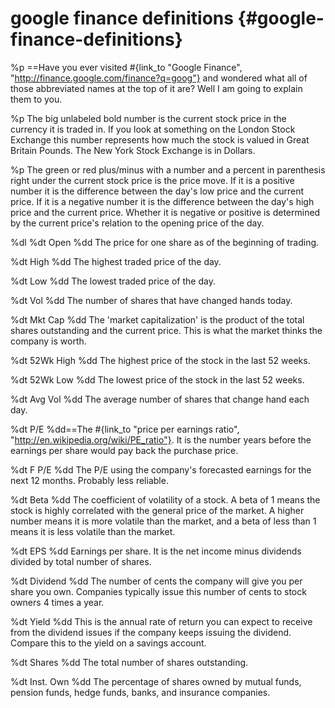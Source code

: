 # google finance definitions {#google-finance-definitions}
%p
  ==Have you ever visited #{link_to "Google Finance", "http://finance.google.com/finance?q=goog"} and wondered what all of those abbreviated names at the top of it are? Well I am going to explain them to you.

%p
  The big unlabeled bold number is the current stock price in the currency it is traded in. If you look at something on the London Stock Exchange this number represents how much the stock is valued in Great Britain Pounds. The New York Stock Exchange is in Dollars.

%p
  The green or red plus/minus with a number and a percent in parenthesis right under the current stock price is the price move. If it is a positive number it is the difference between the day's low price and the current price. If it is a negative number it is the difference between the day's high price and the current price. Whether it is negative or positive is determined by the current price's relation to the opening price of the day.

%dl
  %dt Open
  %dd The price for one share as of the beginning of trading.

  %dt High
  %dd The highest traded price of the day.

  %dt Low
  %dd The lowest traded price of the day.

  %dt Vol
  %dd The number of shares that have changed hands today.

  %dt Mkt Cap
  %dd The 'market capitalization' is the product of the total shares outstanding and the current price. This is what the market thinks the company is worth.

  %dt 52Wk High
  %dd The highest price of the stock in the last 52 weeks.

  %dt 52Wk Low
  %dd The lowest price of the stock in the last 52 weeks.

  %dt Avg Vol
  %dd The average number of shares that change hand each day.

  %dt P/E
  %dd==The #{link_to "price per earnings ratio", "http://en.wikipedia.org/wiki/PE_ratio"}. It is the number years before the earnings per share would pay back the purchase price.

  %dt F P/E
  %dd The P/E using the company's forecasted earnings for the next 12 months. Probably less reliable.

  %dt Beta
  %dd The coefficient of volatility of a stock. A beta of 1 means the stock is highly correlated with the general price of the market. A higher number means it is more volatile than the market, and a beta of less than 1 means it is less volatile than the market.

  %dt EPS
  %dd Earnings per share. It is the net income minus dividends divided by total number of shares.

  %dt Dividend
  %dd The number of cents the company will give you per share you own. Companies typically issue this number of cents to stock owners 4 times a year.

  %dt Yield
  %dd This is the annual rate of return you can expect to receive from the dividend issues if the company keeps issuing the dividend. Compare this to the yield on a savings account.

  %dt Shares
  %dd The total number of shares outstanding.

  %dt Inst. Own
  %dd The percentage of shares owned by mutual funds, pension funds, hedge funds, banks, and insurance companies.
